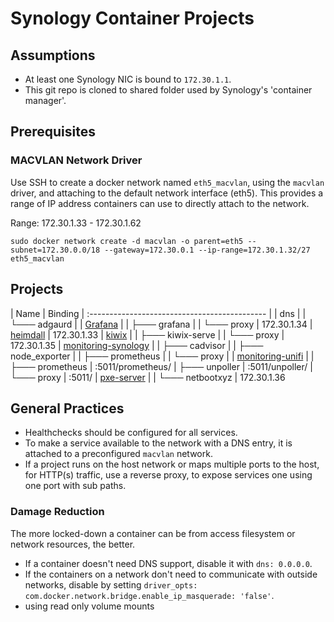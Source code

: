 # Synology Container Projects

## Assumptions

* At least one Synology NIC is bound to `172.30.1.1`.
* This git repo is cloned to shared folder used by Synology's 'container manager'.

## Prerequisites

### MACVLAN Network Driver

Use SSH to create a docker network named `eth5_macvlan`, using the `macvlan` driver, and attaching to the default
network interface (eth5). This provides a range of IP address containers can use to directly attach to the network.

Range: 172.30.1.33 - 172.30.1.62

```shell
sudo docker network create -d macvlan -o parent=eth5 --subnet=172.30.0.0/18 --gateway=172.30.0.1 --ip-range=172.30.1.32/27 eth5_macvlan
```

## Projects

| Name                                          | Binding
| :-------------------------------------------- |
| dns                                           |
| └─── adgaurd                                  |
| [Grafana](./grafana/)                         |
| ├─── grafana                                  |
| └─── proxy                                    | 172.30.1.34
| [heimdall](./heimdall/)                       | 172.30.1.33
| [kiwix](./kiwix/)                             |
| ├─── kiwix-serve                              |
| └─── proxy                                    | 172.30.1.35
| [monitoring-synology](./monitoring-synology/) |
| ├─── cadvisor                                 |
| ├─── node_exporter                            |
| ├─── prometheus                               |
| └─── proxy                                    |
| [monitoring-unifi](./monitoring-unifi/)       |
| ├─── prometheus                               | :5011/prometheus/
| ├─── unpoller                                 | :5011/unpoller/
| └─── proxy                                    | :5011/
| [pxe-server](./pxe-server/)                   |
| └─── netbootxyz                               | 172.30.1.36

## General Practices

* Healthchecks should be configured for all services.
* To make a service available to the network with a DNS entry, it is attached to a preconfigured `macvlan` network.
* If a project runs on the host network or maps multiple ports to the host, for HTTP(s) traffic, use a reverse proxy, to
    expose services one using one port with sub paths.

### Damage Reduction

The more locked-down a container can be from access filesystem or network resources, the better.

* If a container doesn't need DNS support, disable it with `dns: 0.0.0.0`.
* If the containers on a network don't need to communicate with outside networks, disable by setting
    `driver_opts: com.docker.network.bridge.enable_ip_masquerade: 'false'`.
* using read only volume mounts
